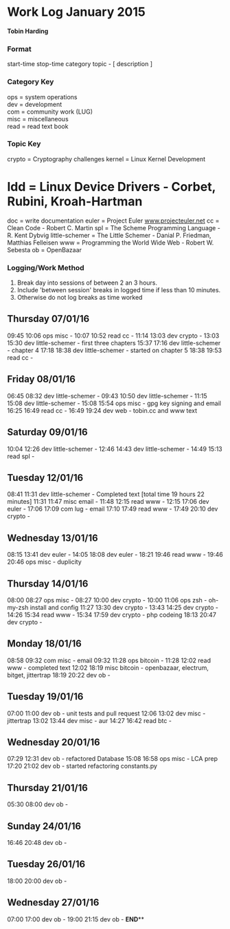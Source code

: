 Work Log January 2015
=======================
**Tobin Harding**

### Format #
start-time stop-time category topic - [ description ]

### Category Key #
ops = system operations  
dev = development  
com = community work (LUG)  
misc = miscellaneous  
read = read text book

### Topic Key #
crypto = Cryptography challenges
kernel = Linux Kernel Development
# ldd = Linux Device Drivers - Corbet, Rubini, Kroah-Hartman
doc = write documentation
euler = Project Euler www.projecteuler.net
cc = Clean Code - Robert C. Martin
spl = The Scheme Programming Language - R. Kent Dybvig
little-schemer = The Little Schemer - Danial P. Friedman, Matthias Felleisen
www = Programming the World Wide Web - Robert W. Sebesta
ob = OpenBazaar
### Logging/Work Method #
1. Break day into sessions of between 2 an 3 hours.  
2. Include 'between session' breaks in logged time if less than 10 minutes.  
3. Otherwise do not log breaks as time worked

Thursday 07/01/16
----------------
09:45 10:06 ops misc - 
10:07 10:52 read cc - 
11:14 13:03 dev crypto - 
13:03 15:30 dev little-schemer - first three chapters
15:37 17:16 dev little-schemer - chapter 4
17:18 18:38 dev little-schemer - started on chapter 5
18:38 19:53 read cc - 

Friday 08/01/16
----------------
06:45 08:32 dev little-schemer - 
09:43 10:50 dev little-schemer - 
11:15 15:08 dev little-schemer - 
15:08 15:54 ops misc - gpg key signing and email
16:25 16:49 read cc - 
16:49 19:24 dev web - tobin.cc and www text

Saturday 09/01/16
----------------
10:04 12:26 dev little-schemer -
12:46 14:43 dev little-schemer -
14:49 15:13 read spl - 

Tuesday 12/01/16
----------------
08:41 11:31 dev little-schemer - Completed text [total time 19 hours 22 minutes]
11:31 11:47 misc email -
11:48 12:15 read www - 
12:15 17:06 dev euler - 
17:06 17:09 com lug - email
17:10 17:49 read www - 
17:49 20:10 dev crypto - 

Wednesday 13/01/16
----------------
08:15 13:41 dev euler - 
14:05 18:08 dev euler - 
18:21 19:46 read www - 
19:46 20:46 ops misc - duplicity

Thursday 14/01/16
----------------
08:00 08:27 ops misc - 
08:27 10:00 dev crypto -
10:00 11:06 ops zsh - oh-my-zsh install and config
11:27 13:30 dev crypto - 
13:43 14:25 dev crypto - 
14:26 15:34 read www - 
15:34 17:59 dev crypto - php codeing
18:13 20:47 dev crypto - 

Monday 18/01/16
----------------
08:58 09:32 com misc - email
09:32 11:28 ops bitcoin - 
11:28 12:02 read www - completed text
12:02 18:19 misc bitcoin - openbazaar, electrum, bitget, jittertrap
18:19 20:22 dev ob - 

Tuesday 19/01/16
----------------
07:00 11:00 dev ob - unit tests and pull request
12:06 13:02 dev misc - jittertrap
13:02 13:44 dev misc - aur
14:27 16:42 read btc - 

Wednesday 20/01/16
----------------
07:29 12:31 dev ob - refactored Database
15:08 16:58 ops misc - LCA prep
17:20 21:02 dev ob - started refactoring constants.py

Thursday 21/01/16
----------------
05:30 08:00 dev ob -

Sunday 24/01/16
----------------
16:46 20:48 dev ob - 

Tuesday 26/01/16
----------------
18:00 20:00 dev ob -

Wednesday 27/01/16
----------------
07:00 17:00 dev ob -
19:00 21:15 dev ob -
******END********
